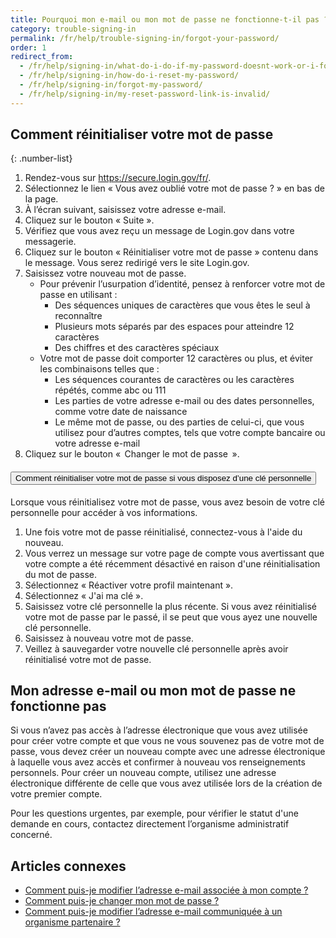 ```yaml
---
title: Pourquoi mon e-mail ou mon mot de passe ne fonctionne-t-il pas ?
category: trouble-signing-in
permalink: /fr/help/trouble-signing-in/forgot-your-password/
order: 1
redirect_from:
  - /fr/help/signing-in/what-do-i-do-if-my-password-doesnt-work-or-i-forget-it/
  - /fr/help/signing-in/how-do-i-reset-my-password/
  - /fr/help/signing-in/forgot-my-password/
  - /fr/help/signing-in/my-reset-password-link-is-invalid/
---
```


## Comment réinitialiser votre mot de passe

{: .number-list}

1. Rendez-vous sur <https://secure.login.gov/fr/>.
2. Sélectionnez le lien « Vous avez oublié votre mot de passe ? » en bas de la page.
3. À l’écran suivant, saisissez votre adresse e-mail.
4. Cliquez sur le bouton « Suite ».
5. Vérifiez que vous avez reçu un message de Login.gov dans votre messagerie.
6. Cliquez sur le bouton « Réinitialiser votre mot de passe » contenu dans le message. Vous serez redirigé vers le site Login.gov.
7. Saisissez votre nouveau mot de passe.
   * Pour prévenir l’usurpation d’identité, pensez à renforcer votre mot de passe en utilisant :
     * Des séquences uniques de caractères que vous êtes le seul à reconnaître
     * Plusieurs mots séparés par des espaces pour atteindre 12 caractères
     * Des chiffres et des caractères spéciaux
   * Votre mot de passe doit comporter 12 caractères ou plus, et éviter les combinaisons telles que :
     * Les séquences courantes de caractères ou les caractères répétés, comme abc ou 111
     * Les parties de votre adresse e-mail ou des dates personnelles, comme votre date de naissance
     * Le même mot de passe, ou des parties de celui-ci, que vous utilisez pour d’autres comptes, tels que votre compte bancaire ou votre adresse e-mail
8. Cliquez sur le bouton «  Changer le mot de passe  ».

<div class="usa-accordion usa-accordion--bordered margin-y-4">
  <h4 class="usa-accordion__heading">
    <button
      type="button"
      class="usa-accordion__button"
      aria-expanded="true"
      aria-controls="b-a1"
    >
      Comment réinitialiser votre mot de passe si vous disposez d’une clé personnelle
    </button>
  </h4>
  <div id="b-a1" class="usa-accordion__content usa-prose">
    <p>Lorsque vous réinitialisez votre mot de passe, vous avez besoin de votre clé personnelle pour accéder à vos informations.</p>
    <ol class="number-list">
      <li>Une fois votre mot de passe réinitialisé, connectez-vous à l'aide du nouveau.</li>
      <li>Vous verrez un message sur votre page de compte vous avertissant que votre compte a été récemment désactivé en raison d'une réinitialisation du mot de passe.</li>
      <li>Sélectionnez « Réactiver votre profil maintenant ».</li>
      <li>Sélectionnez « J'ai ma clé ».</li>
      <li>Saisissez votre clé personnelle la plus récente. Si vous avez réinitialisé votre mot de passe par le passé, il se peut que vous ayez une nouvelle clé personnelle.</li>
      <li>Saisissez à nouveau votre mot de passe.</li>
      <li>Veillez à sauvegarder votre nouvelle clé personnelle après avoir réinitialisé votre mot de passe.</li>
    </ol>
  </div>
</div>

## Mon adresse e-mail ou mon mot de passe ne fonctionne pas

Si vous n’avez pas accès à l’adresse électronique que vous avez utilisée pour créer votre compte et que vous ne vous souvenez pas de votre mot de passe, vous devez créer un nouveau compte avec une adresse électronique à laquelle vous avez accès et confirmer à nouveau vos renseignements personnels. Pour créer un nouveau compte, utilisez une adresse électronique différente de celle que vous avez utilisée lors de la création de votre premier compte.

Pour les questions urgentes, par exemple, pour vérifier le statut d'une demande en cours, contactez directement l’organisme administratif concerné.

## Articles connexes

* [Comment puis-je modifier l’adresse e-mail associée à mon compte ?](#)
* [Comment puis-je changer mon mot de passe ?](#)
* [Comment puis-je modifier l’adresse e-mail communiquée à un organisme partenaire ?](#)

